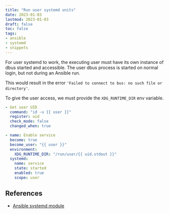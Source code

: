 ```yaml
---
title: "Run user systemd units"
date: 2023-01-03
lastmod: 2023-01-03
draft: false
toc: false
tags:
- ansible
- systemd
- snippets
---
```


For user systemd to work, the executing user must have its own instance of dbus started
and accessible. The user dbus process is started on normal login, but not during an
Ansible run.

This would result in the error `'Failed to connect to bus: no such file or directory'`.

To give the user access, we must provide the `XDG_RUNTIME_DIR` env variable.

```yml
- Get user UID
  command: "id -u {{ user }}"
  register: uid
  check_mode: false
  changed_when: true

- name: Enable service
  become: true
  become_user: "{{ user }}"
  environment:
    XDG_RUNTIME_DIR: "/run/user/{{ uid.stdout }}"
  systemd:
    name: service
    state: started
    enabled: true
    scope: user
```

## References
- [Ansible systemd module](https://docs.ansible.com/ansible/latest/collections/ansible/builtin/systemd_module.html)
